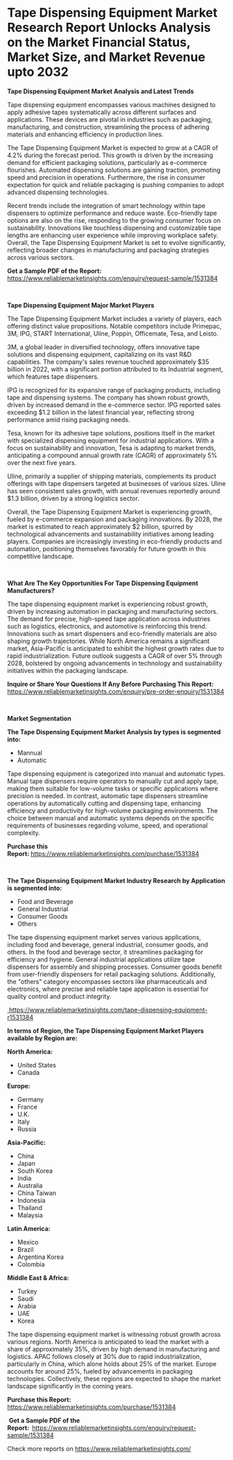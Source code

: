 <p><h1>Tape Dispensing Equipment Market Research Report Unlocks Analysis on the Market Financial Status, Market Size, and Market Revenue upto 2032</h1></p><p><strong>Tape Dispensing Equipment Market Analysis and Latest Trends</strong></p>
<p><p>Tape dispensing equipment encompasses various machines designed to apply adhesive tapes systematically across different surfaces and applications. These devices are pivotal in industries such as packaging, manufacturing, and construction, streamlining the process of adhering materials and enhancing efficiency in production lines.</p><p>The Tape Dispensing Equipment Market is expected to grow at a CAGR of 4.2% during the forecast period. This growth is driven by the increasing demand for efficient packaging solutions, particularly as e-commerce flourishes. Automated dispensing solutions are gaining traction, promoting speed and precision in operations. Furthermore, the rise in consumer expectation for quick and reliable packaging is pushing companies to adopt advanced dispensing technologies.</p><p>Recent trends include the integration of smart technology within tape dispensers to optimize performance and reduce waste. Eco-friendly tape options are also on the rise, responding to the growing consumer focus on sustainability. Innovations like touchless dispensing and customizable tape lengths are enhancing user experience while improving workplace safety. Overall, the Tape Dispensing Equipment Market is set to evolve significantly, reflecting broader changes in manufacturing and packaging strategies across various sectors.</p></p>
<p><strong>Get a Sample PDF of the Report:&nbsp;</strong> <a href="https://www.reliablemarketinsights.com/enquiry/request-sample/1531384?utm_campaign=3586&utm_medium=2&utm_source=Github&utm_content=ia&utm_term=09042025&utm_id=tape-dispensing-equipment">https://www.reliablemarketinsights.com/enquiry/request-sample/1531384</a></p>
<p>&nbsp;</p>
<p><strong>Tape Dispensing Equipment Major Market Players</strong></p>
<p><p>The Tape Dispensing Equipment Market includes a variety of players, each offering distinct value propositions. Notable competitors include Primepac, 3M, IPG, START International, Uline, Poppin, Officemate, Tesa, and Leisto.</p><p>3M, a global leader in diversified technology, offers innovative tape solutions and dispensing equipment, capitalizing on its vast R&D capabilities. The company's sales revenue touched approximately $35 billion in 2022, with a significant portion attributed to its Industrial segment, which features tape dispensers.</p><p>IPG is recognized for its expansive range of packaging products, including tape and dispensing systems. The company has shown robust growth, driven by increased demand in the e-commerce sector. IPG reported sales exceeding $1.2 billion in the latest financial year, reflecting strong performance amid rising packaging needs.</p><p>Tesa, known for its adhesive tape solutions, positions itself in the market with specialized dispensing equipment for industrial applications. With a focus on sustainability and innovation, Tesa is adapting to market trends, anticipating a compound annual growth rate (CAGR) of approximately 5% over the next five years.</p><p>Uline, primarily a supplier of shipping materials, complements its product offerings with tape dispensers targeted at businesses of various sizes. Uline has seen consistent sales growth, with annual revenues reportedly around $1.3 billion, driven by a strong logistics sector.</p><p>Overall, the Tape Dispensing Equipment Market is experiencing growth, fueled by e-commerce expansion and packaging innovations. By 2028, the market is estimated to reach approximately $2 billion, spurred by technological advancements and sustainability initiatives among leading players. Companies are increasingly investing in eco-friendly products and automation, positioning themselves favorably for future growth in this competitive landscape.</p></p>
<p>&nbsp;</p>
<p><strong>What Are The Key Opportunities For Tape Dispensing Equipment Manufacturers?</strong></p>
<p><p>The tape dispensing equipment market is experiencing robust growth, driven by increasing automation in packaging and manufacturing sectors. The demand for precise, high-speed tape application across industries such as logistics, electronics, and automotive is reinforcing this trend. Innovations such as smart dispensers and eco-friendly materials are also shaping growth trajectories. While North America remains a significant market, Asia-Pacific is anticipated to exhibit the highest growth rates due to rapid industrialization. Future outlook suggests a CAGR of over 5% through 2028, bolstered by ongoing advancements in technology and sustainability initiatives within the packaging landscape.</p></p>
<p><strong>Inquire or Share Your Questions If Any Before Purchasing This Report:</strong> <a href="https://www.reliablemarketinsights.com/enquiry/pre-order-enquiry/1531384?utm_campaign=3586&utm_medium=2&utm_source=Github&utm_content=ia&utm_term=09042025&utm_id=tape-dispensing-equipment">https://www.reliablemarketinsights.com/enquiry/pre-order-enquiry/1531384</a></p>
<p>&nbsp;</p>
<p><strong>Market Segmentation</strong></p>
<p><strong>The Tape Dispensing Equipment Market Analysis by types is segmented into:</strong></p>
<p><ul><li>Mannual</li><li>Automatic</li></ul></p>
<p><p>Tape dispensing equipment is categorized into manual and automatic types. Manual tape dispensers require operators to manually cut and apply tape, making them suitable for low-volume tasks or specific applications where precision is needed. In contrast, automatic tape dispensers streamline operations by automatically cutting and dispensing tape, enhancing efficiency and productivity for high-volume packaging environments. The choice between manual and automatic systems depends on the specific requirements of businesses regarding volume, speed, and operational complexity.</p></p>
<p><strong>Purchase this Report:&nbsp;</strong><a href="https://www.reliablemarketinsights.com/purchase/1531384?utm_campaign=3586&utm_medium=2&utm_source=Github&utm_content=ia&utm_term=09042025&utm_id=tape-dispensing-equipment">https://www.reliablemarketinsights.com/purchase/1531384</a></p>
<p>&nbsp;</p>
<p><strong>The Tape Dispensing Equipment Market Industry Research by Application is segmented into:</strong></p>
<p><ul><li>Food and Beverage</li><li>General Industrial</li><li>Consumer Goods</li><li>Others</li></ul></p>
<p><p>The tape dispensing equipment market serves various applications, including food and beverage, general industrial, consumer goods, and others. In the food and beverage sector, it streamlines packaging for efficiency and hygiene. General industrial applications utilize tape dispensers for assembly and shipping processes. Consumer goods benefit from user-friendly dispensers for retail packaging solutions. Additionally, the "others" category encompasses sectors like pharmaceuticals and electronics, where precise and reliable tape application is essential for quality control and product integrity.</p></p>
<p><a href="https://www.reliablemarketinsights.com/tape-dispensing-equipment-r1531384?utm_campaign=3586&utm_medium=2&utm_source=Github&utm_content=ia&utm_term=09042025&utm_id=tape-dispensing-equipment">&nbsp;https://www.reliablemarketinsights.com/tape-dispensing-equipment-r1531384</a></p>
<p><strong>In terms of Region, the Tape Dispensing Equipment Market Players available by Region are:</strong></p>
<p>
    <p> <strong> North America: </strong>
        <ul>
            <li>United States</li>
            <li>Canada</li>
        </ul>
        </p> 
    <p> <strong> Europe: </strong>
        <ul>
            <li>Germany</li>
            <li>France</li>
            <li>U.K.</li>
            <li>Italy</li>
            <li>Russia</li>
        </ul>
        </p> 
    <p> <strong> Asia-Pacific: </strong>
        <ul>
            <li>China</li>
            <li>Japan</li>
            <li>South Korea</li>
            <li>India</li>
            <li>Australia</li>
            <li>China Taiwan</li>
            <li>Indonesia</li>
            <li>Thailand</li>
            <li>Malaysia</li>
        </ul>
        </p> 
    <p> <strong> Latin America: </strong>
        <ul>
            <li>Mexico</li>
            <li>Brazil</li>
            <li>Argentina Korea</li>
            <li>Colombia</li>
        </ul>
        </p> 
    <p> <strong> Middle East & Africa: </strong>
        <ul>
            <li>Turkey</li>
            <li>Saudi</li>
            <li>Arabia</li>
            <li>UAE</li>
            <li>Korea</li>
        </ul>
    </p>
    </p>
<p><p>The tape dispensing equipment market is witnessing robust growth across various regions. North America is anticipated to lead the market with a share of approximately 35%, driven by high demand in manufacturing and logistics. APAC follows closely at 30% due to rapid industrialization, particularly in China, which alone holds about 25% of the market. Europe accounts for around 25%, fueled by advancements in packaging technologies. Collectively, these regions are expected to shape the market landscape significantly in the coming years.</p></p>
<p><strong>Purchase this Report: </strong><a href="https://www.reliablemarketinsights.com/purchase/1531384?utm_campaign=3586&utm_medium=2&utm_source=Github&utm_content=ia&utm_term=09042025&utm_id=tape-dispensing-equipment">https://www.reliablemarketinsights.com/purchase/1531384</a></p>
<p>&nbsp;<strong>Get a Sample PDF of the Report:&nbsp;&nbsp;</strong><a href="https://www.reliablemarketinsights.com/enquiry/request-sample/1531384?utm_campaign=3586&utm_medium=2&utm_source=Github&utm_content=ia&utm_term=09042025&utm_id=tape-dispensing-equipment">https://www.reliablemarketinsights.com/enquiry/request-sample/1531384</a></p>
<p><strong></strong></p>
<p>Check more reports on <a href="https://www.reliablemarketinsights.com/?utm_campaign=3586&utm_medium=2&utm_source=Github&utm_content=ia&utm_term=09042025&utm_id=tape-dispensing-equipment">https://www.reliablemarketinsights.com/</a></p>